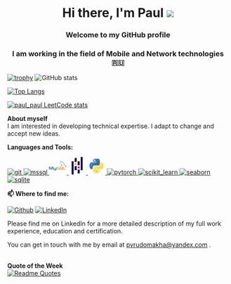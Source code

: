<h1 align="center">Hi there, I'm Paul</a> 
<img src="https://github.com/blackcater/blackcater/raw/main/images/Hi.gif" height="32"/></h1>
<h3 align="center">Welcome to my GitHub profile</h3>
<h3 align="center">I am working in the field of Mobile and Network technologies 🇷🇺</h3>

<!---трофеи-->
[![trophy](https://github-profile-trophy.vercel.app/?username=bigben23rus&theme=flat)](https://github.com/ryo-ma/github-profile-trophy)
![GitHub stats](https://github-readme-stats.vercel.app/api?username=bigben23rus&show_icons=true)  

<!---статистика ЯП-->
[![Top Langs](https://github-readme-stats.vercel.app/api/top-langs/?username=bigben23rus&layout=compact)](https://github.com/anuraghazra/github-readme-stats)

<!---статистика LeetCode:  --> 
[![paul_paul LeetCode stats](https://leetcode-stats-six.vercel.app/?username=paul_paul&theme=dark)](https://github.com/KnlnKS/leetcode-stats)


**About myself**\
I am interested in developing technical expertise. I adapt to change and accept new ideas.


**Languages and Tools:**
<p align="left"> <a href="https://git-scm.com/" target="_blank" rel="noreferrer"> <img src="https://www.vectorlogo.zone/logos/git-scm/git-scm-icon.svg" alt="git" width="40" height="40"/> </a> <a href="https://www.microsoft.com/en-us/sql-server" target="_blank" rel="noreferrer"> <img src="https://www.svgrepo.com/show/303229/microsoft-sql-server-logo.svg" alt="mssql" width="40" height="40"/> </a> <a href="https://www.mysql.com/" target="_blank" rel="noreferrer"> <img src="https://raw.githubusercontent.com/devicons/devicon/master/icons/mysql/mysql-original-wordmark.svg" alt="mysql" width="40" height="40"/> </a> <a href="https://pandas.pydata.org/" target="_blank" rel="noreferrer"> <img src="https://raw.githubusercontent.com/devicons/devicon/2ae2a900d2f041da66e950e4d48052658d850630/icons/pandas/pandas-original.svg" alt="pandas" width="40" height="40"/> </a> <a href="https://www.python.org" target="_blank" rel="noreferrer"> <img src="https://raw.githubusercontent.com/devicons/devicon/master/icons/python/python-original.svg" alt="python" width="40" height="40"/> </a> <a href="https://pytorch.org/" target="_blank" rel="noreferrer"> <img src="https://www.vectorlogo.zone/logos/pytorch/pytorch-icon.svg" alt="pytorch" width="40" height="40"/> </a> <a href="https://scikit-learn.org/" target="_blank" rel="noreferrer"> <img src="https://upload.wikimedia.org/wikipedia/commons/0/05/Scikit_learn_logo_small.svg" alt="scikit_learn" width="40" height="40"/> </a> <a href="https://seaborn.pydata.org/" target="_blank" rel="noreferrer"> <img src="https://seaborn.pydata.org/_images/logo-mark-lightbg.svg" alt="seaborn" width="40" height="40"/> </a> <a href="https://www.sqlite.org/" target="_blank" rel="noreferrer"> <img src="https://www.vectorlogo.zone/logos/sqlite/sqlite-icon.svg" alt="sqlite" width="40" height="40"/> </a> </p>

**📫 Where to find me:**
<p><a href="https://github.com/bigben23rus" target="_blank"><img alt="Github" src="https://img.shields.io/badge/GitHub-%2312100E.svg?&style=for-the-badge&logo=Github&logoColor=white" /></a> <a href="https://www.linkedin.com/in/paul-rudomakha-b3b271124/" target="_blank"><img alt="LinkedIn" src="https://img.shields.io/badge/linkedin-%230077B5.svg?&style=for-the-badge&logo=linkedin&logoColor=white" /></a> 
</p>
Please find me on LinkedIn for a more detailed description of my full work experience, education and certification.

You can get in touch with me by email at [pvrudomakha@yandex.com](mailto:pvrudomakha@yandex.com) .

<!--
**📫 Where to find me:**
[<img src='https://cdn.jsdelivr.net/npm/simple-icons@3.0.1/icons/github.svg' alt='github' height='40'>](https://github.com/bigben23rus)  [<img src='https://cdn.jsdelivr.net/npm/simple-icons@3.0.1/icons/linkedin.svg' alt='linkedin' height='40'>](https://www.linkedin.com/in/paul-rudomakha-b3b271124/)  
-->


<!---Цитаты дня-->
\
**Quote of the Week**\
[![Readme Quotes](https://quotes-github-readme.vercel.app/api?type=horizontal&theme=dark)](https://github.com/piyushsuthar/github-readme-quotes)








<!--
**bigben23rus/bigben23rus** is a ✨ _special_ ✨ repository because its `README.md` (this file) appears on your GitHub profile.

Here are some ideas to get you started:

- 🔭 I’m currently working on ...
- 🌱 I’m currently learning ...
- 👯 I’m looking to collaborate on ...
- 🤔 I’m looking for help with ...
- 💬 Ask me about ...
- 📫 How to reach me: ...
- 😄 Pronouns: ...
- ⚡ Fun fact: ...

-->


















